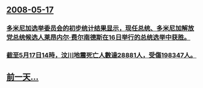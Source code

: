 ## [2008-05-17](/zh/news/2008/05/17/index.md)

### [多米尼加选举委员会的初步统计结果显示，现任总统、多米尼加解放党总统候选人莱昂内尔·费尔南德斯在16日举行的总统选举中获胜。](/zh/news/2008/05/17/多米尼加选举委员会的初步统计结果显示-现任总统-多米尼加解放党总统候选人莱昂内尔-费尔南德斯在16日举行的总统选举中获胜.md)
### [截至5月17日14時，汶川地震死亡人數達28881人，受傷198347人。](/zh/news/2008/05/17/截至5月17日14時-汶川地震死亡人數達28881人-受傷198347人.md)
## [前一天...](/zh/news/2008/05/16/index.md)

